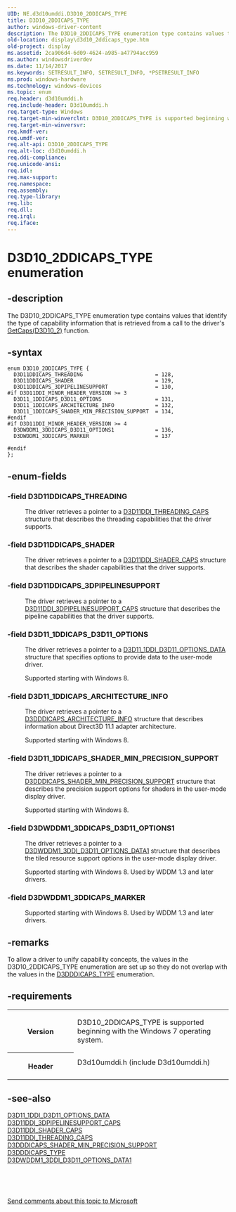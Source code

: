```yaml
---
UID: NE.d3d10umddi.D3D10_2DDICAPS_TYPE
title: D3D10_2DDICAPS_TYPE
author: windows-driver-content
description: The D3D10_2DDICAPS_TYPE enumeration type contains values that identify the type of capability information that is retrieved from a call to the driver's GetCaps(D3D10_2) function.
old-location: display\d3d10_2ddicaps_type.htm
old-project: display
ms.assetid: 2ca906d4-6d09-4624-a985-a47794acc959
ms.author: windowsdriverdev
ms.date: 11/14/2017
ms.keywords: SETRESULT_INFO, SETRESULT_INFO, *PSETRESULT_INFO
ms.prod: windows-hardware
ms.technology: windows-devices
ms.topic: enum
req.header: d3d10umddi.h
req.include-header: D3d10umddi.h
req.target-type: Windows
req.target-min-winverclnt: D3D10_2DDICAPS_TYPE is supported beginning with the Windows 7 operating system.
req.target-min-winversvr: 
req.kmdf-ver: 
req.umdf-ver: 
req.alt-api: D3D10_2DDICAPS_TYPE
req.alt-loc: d3d10umddi.h
req.ddi-compliance: 
req.unicode-ansi: 
req.idl: 
req.max-support: 
req.namespace: 
req.assembly: 
req.type-library: 
req.lib: 
req.dll: 
req.irql: 
req.iface: 
---
```


# D3D10_2DDICAPS_TYPE enumeration



## -description
<p>The D3D10_2DDICAPS_TYPE enumeration type contains values that identify the type of capability information that is retrieved from a call to the driver's <a href="..\d3d10umddi\nc-d3d10umddi-pfnd3d10-2ddi-getcaps.md">GetCaps(D3D10_2)</a> function. </p>


## -syntax

````
enum D3D10_2DDICAPS_TYPE {
  D3D11DDICAPS_THREADING                       = 128, 
  D3D11DDICAPS_SHADER                          = 129, 
  D3D11DDICAPS_3DPIPELINESUPPORT               = 130, 
#if D3D11DDI_MINOR_HEADER_VERSION >= 3
  D3D11_1DDICAPS_D3D11_OPTIONS                 = 131, 
  D3D11_1DDICAPS_ARCHITECTURE_INFO             = 132, 
  D3D11_1DDICAPS_SHADER_MIN_PRECISION_SUPPORT  = 134, 
#endif 
#if D3D11DDI_MINOR_HEADER_VERSION >= 4
  D3DWDDM1_3DDICAPS_D3D11_OPTIONS1             = 136, 
  D3DWDDM1_3DDICAPS_MARKER                     = 137 

#endif 
};
````


## -enum-fields
<dl>

### -field <a id="D3D11DDICAPS_THREADING"></a><a id="d3d11ddicaps_threading"></a><b>D3D11DDICAPS_THREADING</b>

<dd>
<p>The driver retrieves a pointer to a <a href="..\d3d10umddi\ns-d3d10umddi-d3d11ddi-threading-caps.md">D3D11DDI_THREADING_CAPS</a> structure that describes the threading capabilities that the driver supports. </p>
</dd>

### -field <a id="D3D11DDICAPS_SHADER"></a><a id="d3d11ddicaps_shader"></a><b>D3D11DDICAPS_SHADER</b>

<dd>
<p>The driver retrieves a pointer to a <a href="..\d3d10umddi\ns-d3d10umddi-d3d11ddi-shader-caps.md">D3D11DDI_SHADER_CAPS</a> structure that describes the shader capabilities that the driver supports. </p>
</dd>

### -field <a id="D3D11DDICAPS_3DPIPELINESUPPORT"></a><a id="d3d11ddicaps_3dpipelinesupport"></a><b>D3D11DDICAPS_3DPIPELINESUPPORT</b>

<dd>
<p>The driver retrieves a pointer to a <a href="..\d3d10umddi\ns-d3d10umddi-d3d11ddi-3dpipelinesupport-caps.md">D3D11DDI_3DPIPELINESUPPORT_CAPS</a> structure that describes the pipeline capabilities that the driver supports. </p>
</dd>

### -field <a id="D3D11_1DDICAPS_D3D11_OPTIONS"></a><a id="d3d11_1ddicaps_d3d11_options"></a><b>D3D11_1DDICAPS_D3D11_OPTIONS</b>

<dd>
<p>The driver retrieves a pointer to a <a href="..\d3d10umddi\ns-d3d10umddi-d3d11-1ddi-d3d11-options-data.md">D3D11_1DDI_D3D11_OPTIONS_DATA</a>  structure that specifies options to provide data to the user-mode driver.</p>
<p>Supported starting with Windows 8.</p>
</dd>

### -field <a id="D3D11_1DDICAPS_ARCHITECTURE_INFO"></a><a id="d3d11_1ddicaps_architecture_info"></a><b>D3D11_1DDICAPS_ARCHITECTURE_INFO</b>

<dd>
<p>The driver retrieves a pointer to a <a href="..\d3dumddi\ns-d3dumddi-d3dddicaps-architecture-info.md">D3DDDICAPS_ARCHITECTURE_INFO</a> structure that describes information about Direct3D 11.1 adapter architecture.</p>
<p>Supported starting with Windows 8.</p>
</dd>

### -field <a id="D3D11_1DDICAPS_SHADER_MIN_PRECISION_SUPPORT"></a><a id="d3d11_1ddicaps_shader_min_precision_support"></a><b>D3D11_1DDICAPS_SHADER_MIN_PRECISION_SUPPORT</b>

<dd>
<p>The driver retrieves a pointer to a <a href="..\d3dumddi\ns-d3dumddi-d3dddicaps-shader-min-precision-support.md">D3DDDICAPS_SHADER_MIN_PRECISION_SUPPORT</a> structure that describes the precision support options for shaders in the user-mode display driver.</p>
<p>Supported starting with Windows 8.</p>
</dd>

### -field <a id="D3DWDDM1_3DDICAPS_D3D11_OPTIONS1"></a><a id="d3dwddm1_3ddicaps_d3d11_options1"></a><b>D3DWDDM1_3DDICAPS_D3D11_OPTIONS1</b>

<dd>
<p>The driver retrieves a pointer to a <a href="..\d3d10umddi\ns-d3d10umddi-d3dwddm1-3ddi-d3d11-options-data1.md">D3DWDDM1_3DDI_D3D11_OPTIONS_DATA1</a> structure that describes the tiled resource support options in the user-mode display driver.</p>
<p>Supported starting with Windows 8. Used by WDDM 1.3 and later drivers.</p>
</dd>

### -field <a id="D3DWDDM1_3DDICAPS_MARKER"></a><a id="d3dwddm1_3ddicaps_marker"></a><b>D3DWDDM1_3DDICAPS_MARKER</b>

<dd>
<p>Supported starting with Windows 8. Used by WDDM 1.3 and later drivers.</p>
</dd>
</dl>

## -remarks
<p>To allow a driver to unify capability concepts, the values in the D3D10_2DDICAPS_TYPE enumeration are set up so they do not overlap with the values in the <a href="..\d3dumddi\ne-d3dumddi--d3dddicaps-type.md">D3DDDICAPS_TYPE</a> enumeration. </p>

## -requirements
<table>
<tr>
<th width="30%">
<p>Version</p>
</th>
<td width="70%">
<p>D3D10_2DDICAPS_TYPE is supported beginning with the Windows 7 operating system. </p>
</td>
</tr>
<tr>
<th width="30%">
<p>Header</p>
</th>
<td width="70%">
<dl>
<dt>D3d10umddi.h (include D3d10umddi.h)</dt>
</dl>
</td>
</tr>
</table>

## -see-also
<dl>
<dt>
<a href="..\d3d10umddi\ns-d3d10umddi-d3d11-1ddi-d3d11-options-data.md">D3D11_1DDI_D3D11_OPTIONS_DATA</a>
</dt>
<dt>
<a href="..\d3d10umddi\ns-d3d10umddi-d3d11ddi-3dpipelinesupport-caps.md">D3D11DDI_3DPIPELINESUPPORT_CAPS</a>
</dt>
<dt>
<a href="..\d3d10umddi\ns-d3d10umddi-d3d11ddi-shader-caps.md">D3D11DDI_SHADER_CAPS</a>
</dt>
<dt>
<a href="..\d3d10umddi\ns-d3d10umddi-d3d11ddi-threading-caps.md">D3D11DDI_THREADING_CAPS</a>
</dt>
<dt>
<a href="..\d3dumddi\ns-d3dumddi-d3dddicaps-shader-min-precision-support.md">D3DDDICAPS_SHADER_MIN_PRECISION_SUPPORT</a>
</dt>
<dt>
<a href="..\d3dumddi\ne-d3dumddi--d3dddicaps-type.md">D3DDDICAPS_TYPE</a>
</dt>
<dt>
<a href="..\d3d10umddi\ns-d3d10umddi-d3dwddm1-3ddi-d3d11-options-data1.md">D3DWDDM1_3DDI_D3D11_OPTIONS_DATA1</a>
</dt>
</dl>
<p> </p>
<p> </p>
<p><a href="mailto:wsddocfb@microsoft.com?subject=Documentation%20feedback [display\display]:%20D3D10_2DDICAPS_TYPE enumeration%20 RELEASE:%20(11/14/2017)&amp;body=%0A%0APRIVACY STATEMENT%0A%0AWe use your feedback to improve the documentation. We don't use your email address for any other purpose, and we'll remove your email address from our system after the issue that you're reporting is fixed. While we're working to fix this issue, we might send you an email message to ask for more info. Later, we might also send you an email message to let you know that we've addressed your feedback.%0A%0AFor more info about Microsoft's privacy policy, see http://privacy.microsoft.com/en-us/default.aspx." title="Send comments about this topic to Microsoft">Send comments about this topic to Microsoft</a></p>

